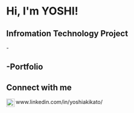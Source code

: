 <h1>Hi, I'm YOSHI! </h1>

<h2> Infromation Technology Project </h2>
-

<h2>-Portfolio<h2>

<h2> Connect with me </h2>
<img align="left" alt="YOSHIKT | LinkedIn" width="22px" src="https://cdn.jsdelivr.net/npm/simple-icons@v3/icons/linkedin.svg" />
www.linkedin.com/in/yoshiakikato/



<!--
**YOSHIxxKT/YOSHIxxKT** is a ✨ _special_ ✨ repository because its `README.md` (this file) appears on your GitHub profile.

Here are some ideas to get you started:

- 🔭 I’m currently working on ...
- 🌱 I’m currently learning ...
- 👯 I’m looking to collaborate on ...
- 🤔 I’m looking for help with ...
- 💬 Ask me about ...
- 📫 How to reach me: ...
- 😄 Pronouns: ...
- ⚡ Fun fact: ...
-->
